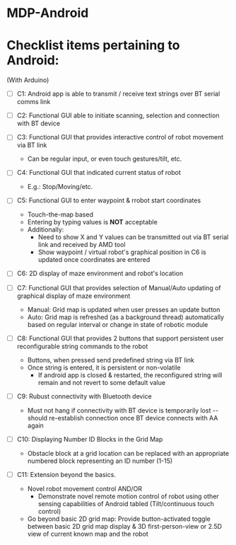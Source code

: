 # MDP-Android
# Checklist items pertaining to Android:

(With Arduino)
- [ ] C1: Android app is able to transmit / receive text strings over BT serial comms link

- [ ] C2: Functional GUI able to initiate scanning, selection and connection with BT device

- [ ] C3: Functional GUI that provides interactive control of robot movement via BT link
  - Can be regular input, or even touch gestures/tilt, etc.

- [ ] C4: Functional GUI that indicated current status of robot
  - E.g.: Stop/Moving/etc.

- [ ] C5: Functional GUI to enter waypoint & rrobot start coordinates
  - Touch-the-map based 
  - Entering by typing values is **NOT** acceptable
  - Additionally:
    - Need to show X and Y values can be transmitted out via BT serial link and received by AMD tool
    - Show waypoint / virtual robot's graphical position in C6 is updated once coordinates are entered
  
- [ ] C6: 2D display of maze environment and robot's location

- [ ] C7: Functional GUI that provides selection of Manual/Auto updating of graphical display of maze environment
  - Manual: Grid map is updated when user presses an update button
  - Auto: Grid map is refreshed (as a background thread) automatically based on regular interval or change in state of robotic module

- [ ] C8: Functional GUI that provides 2 buttons that support persistent user reconfigurable string commands to the robot
  - Buttons, when pressed send predefined string via BT link
  - Once string is entered, it is persistent or non-volatile
    - If android app is closed & restarted, the reconfigured string will remain and not revert to some default value

- [ ] C9: Rubust connectivity with Bluetooth device
  - Must not hang if connectivity with BT device is temporarily lost -- should re-establish connection once BT device connects with AA again

- [ ] C10: Displaying Number ID Blocks in the Grid Map
  - Obstacle block at a grid location can be replaced with an appropriate numbered block representing an ID number (1-15)

- [ ] C11: Extension beyond the basics.
  - Novel robot movement control AND/OR
    - Demonstrate novel remote motion control of robot using other sensing capabilities of Android tabled (Tilt/continuous touch control)
  - Go beyond basic 2D grid map: Provide button-activated toggle between basic 2D grid map display & 3D first-person-view or 2.5D view of current known map and the robot
